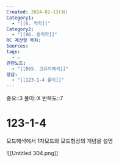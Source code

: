 ```yaml
---
Created: 2024-02-13(화)
Category1:
  - "[[6. 역학]]"
Category2:
  - "[[06. 동역학]]"
RC 계산형 목차: 
Sources: 
tags:
  - ✏️
관련노트:
  - "[[B65. 고유치해석]]"
정답:
  - "[[123-1-4 풀이]]"
---
```

중요::3
풀이::X
반복도::7
#  123-1-4

모드해석에서 1차모드와 모드형상의 개념을 설명

![[Untitled 304.png]]